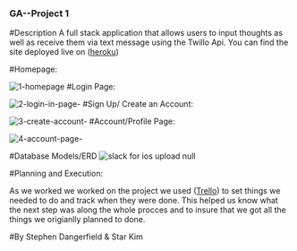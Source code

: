 
### GA--Project 1


#Description
A full stack application that allows users to input thoughts as well as receive them via text message using the Twillo Api. 
You can find the site deployed live on ([heroku](http://ourthoughtsapp.herokuapp.com/)) 

#Homepage:

![1-homepage](https://cloud.githubusercontent.com/assets/22550925/20507642/c77ae908-b010-11e6-9531-b46c6494217d.png)
#Login Page:

![2-login-in-page-](https://cloud.githubusercontent.com/assets/22550925/20507652/dcde2666-b010-11e6-9494-3fc013bcb414.png)
#Sign Up/ Create an Account:

![3-create-account-](https://cloud.githubusercontent.com/assets/22550925/20507660/e5fc0ec0-b010-11e6-9667-f7dfe55f3e4e.png)
#Account/Profile Page:

![4-account-page-](https://cloud.githubusercontent.com/assets/22550925/20507664/f184c46c-b010-11e6-8afe-abab9112fd9e.png)

#Database Models/ERD
![slack for ios upload null](https://cloud.githubusercontent.com/assets/22550925/20507813/1c02986c-b012-11e6-9687-edea47045fbe.jpeg)



 #Planning and Execution:
 
As we worked we worked on the project we used ([Trello](https://trello.com/b/0IcVo5BL/project-1)) to set things we needed to do and track when they were done. This helped us know what the next step was along the whole procces and to insure that we got all the things we origianlly planned to done. 


 
 
 
 
 #By Stephen Dangerfield & Star Kim
